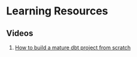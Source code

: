 # Learning Resources

## Videos

1. [How to build a mature dbt project from scratch](https://www.youtube.com/watch?v=jJFdVVzWCKI)
